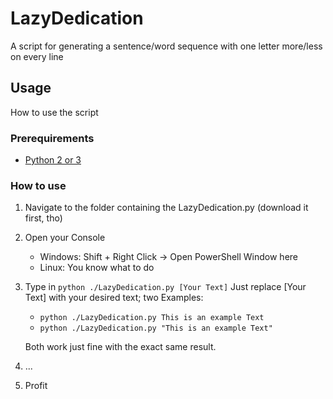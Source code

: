 # LazyDedication
A script for generating a sentence/word sequence with one letter more/less on every line

## Usage
How to use the script

### Prerequirements
- [Python 2 or 3](https://docs.conda.io/en/latest/miniconda.html)

### How to use
1. Navigate to the folder containing the LazyDedication.py (download it first, tho)
2. Open your Console
    - Windows: Shift + Right Click -> Open PowerShell Window here
    - Linux: You know what to do
3. Type in `python ./LazyDedication.py [Your Text]`
Just replace [Your Text] with your desired text; two Examples:
    - `python ./LazyDedication.py This is an example Text`
    - `python ./LazyDedication.py "This is an example Text"`
    
    Both work just fine with the exact same result.

4. ...
5. Profit
